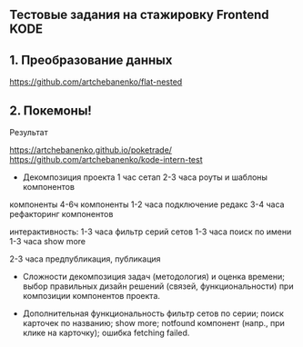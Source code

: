 ## Тестовые задания на стажировку Frontend KODE

## 1. Преобразование данных

https://github.com/artchebanenko/flat-nested

## 2. Покемоны!

Результат

https://artchebanenko.github.io/poketrade/
https://github.com/artchebanenko/kode-intern-test

- Декомпозиция проекта
1 час сетап
2-3 часа роуты и шаблоны компонентов

компоненты
4-6ч компоненты
1-2 часа подключение редакс
3-4 часа рефакторинг компонентов

интерактивность:
1-3 часа фильтр серий сетов
1-3 часа поиск по имени
1-3 часа show more

2-3 часа предпубликация, публикация


- Сложности
декомпозиция задач (методология) и оценка времени;
выбор правильных дизайн решений (связей, функциональности) при композиции компонентов проекта.


- Дополнительная функциональность
фильтр сетов по серии;
поиск карточек по названию;
show more;
notfound компонент (напр., при клике на карточку);
ошибка fetching failed.
